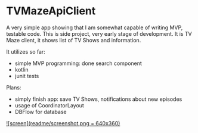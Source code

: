 # TVMazeApiClient

A very simple app showing that I am somewhat capable of writing MVP, testable code. This is side project, very early stage of development. It is TV Maze client, it shows list of TV Shows and information.

It utilizes so far:
* simple MVP programming: done search component
* kotlin
* junit tests

Plans:
* simply finish app: save TV Shows, notifications about new episodes
* usage of CoordinatorLayout
* DBFlow for database

[![screen](readme/screenshot.png = 640x360)](https://github.com/jdermont/TVMazeApiClient/blob/master/readme/video.mp4)
